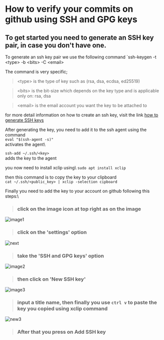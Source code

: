 # How to verify your commits on github using SSH and GPG keys
## To get started you need to generate an SSH key pair, in case you don't have one.
To generate an ssh key pair we use the following command
`ssh-keygen -t \<type> -b \<bits> -C \<email>

The command is very specific;
> \<type> is the type of key such as (rsa, dsa, ecdsa, ed25519)

> \<bits> is the bit-size which depends on the key type and is applicable only on: rsa, dsa

> \<email> is the email account you want the key to be attached to 

for more detail information on how to create an ssh key, visit the link [how to generate SSH keys](https://docs.github.com/en/authentication/connecting-to-github-with-ssh/generating-a-new-ssh-key-and-adding-it-to-the-ssh-agent)

After generating the key, you need to add it to the ssh agent using the command\
`eval "$(ssh-agent -s)"`\
activates the agent\

`ssh-add ~/.ssh/<key>`\
adds the key to the agent

you now need to install xclip using\ 
`sudo apt install xclip`

then this command is to copy the key to your clipboard\
`cat ~/.ssh/<public_key> | xclip -selection cipboard`
 
 Finally you need to add the key to your account on github following this steps:\
> ### click on the image icon at top right as on the image
 
![image1](https://github.com/user-attachments/assets/7edb1f1a-aec7-403d-be16-ea21226cb198)

> ### click on the 'settings' option

![next](https://github.com/user-attachments/assets/c945fedb-7a25-4c01-97a7-4832496aec50)

> ### take the 'SSH and GPG keys' option

![image2](https://github.com/user-attachments/assets/c6fc2ab7-4cef-4ee8-9fd4-e58a2a219fc6)

> ### then click on 'New SSH key'

![image3](https://github.com/user-attachments/assets/f40e851b-2588-4a54-813e-d0af510cd292)

> ### input a title name, then finally you use `ctrl v` to paste the key you copied using xclip command

![new3](https://github.com/user-attachments/assets/07720d4d-7fdc-400f-9a84-77c7afb109d9)

> ### After that you press on Add SSH  key 
